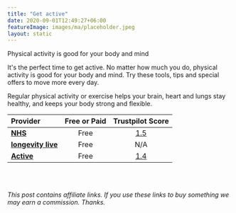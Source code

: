 ```yaml
---
title: "Get active"
date: 2020-09-01T12:49:27+06:00
featureImage: images/ma/placeholder.jpeg
layout: static
---
```


Physical activity is good for your body and mind

It's the perfect time to get active. No matter how much you do, physical activity is good for your body and mind. Try these tools, tips and special offers to move more every day.

Regular physical activity or exercise helps your brain, heart and lungs stay healthy, and keeps your body strong and flexible.

| Provider      | Free or Paid  |  Trustpilot Score  |
| :-----------          | :--------------:      |  :--------------:         |
| [**NHS**](https://www.nhs.uk/better-health/get-active/) | Free | [1.5](https://uk.trustpilot.com/review/www.england.nhs.uk) | 
| [**longevity live**](https://longevitylive.com/anti-aging/reasons-always-take-stairs-2020-2/) | Free | N/A
| [**Active**](https://www.active.com/fitness/articles/5-fun-activities-to-help-you-get-fit) | Free | [1.4](https://uk.trustpilot.com/review/active.com) | 
  

<br/><br/>

*This post contains affiliate links. If you use these links to buy something we may
earn a commission. Thanks.*






